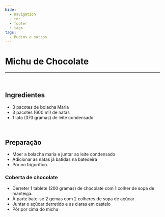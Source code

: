 ```yaml
---
hide:
  - navigation
  - toc
  - footer
  - tags
tags:
  - Pudins e outros
---
```


# Michu de Chocolate

<hr>

<br>


## **Ingredientes**

* 3 pacotes de bolacha Maria
* 3 pacotes (600 ml) de natas
* 1 lata (370 gramas) de leite condensado

<br>

## **Preparação**

* Moer a bolacha maria e juntar ao leite condensado
* Adicionar as natas já batidas na batedeira
* Por no frigorifico.


### Coberta de chocolate ###
* Derreter 1 tablete (200 gramas) de chocolate com 1 colher de sopa de manteiga.
* À parte bate-se 2 gemas com 2 colheres de sopa de açúcar
* Juntar o açúcar derretido e as claras em castelo
* Pôr por cima do michu


